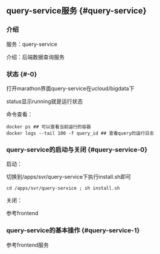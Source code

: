 ## query-service服务 {#query-service}

### 介绍

服务：query-service

介绍：后端数据查询服务

### 状态 {#-0}

打开marathon界面query-service在ucloud/bigdata下

status显示running就是运行状态

命令查看：
```
docker ps ## 可以查看当前运行的容器
docker logs --tail 100 -f query_id ## 查看query的运行日志
```
### query-service的启动与关闭 {#query-service-0}

启动：

切换到/apps/svr/query-service下执行install.sh即可
```
cd /apps/svr/query-service ; sh install.sh
```
关闭：

参考frontend

### query-service的基本操作 {#query-service-1}

参考frontend服务
